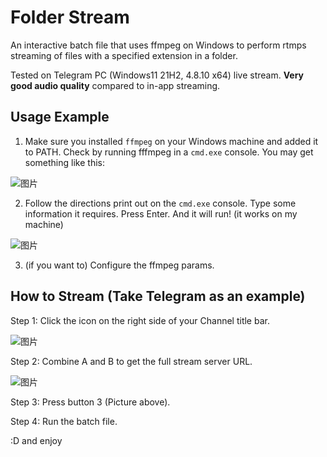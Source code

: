 # Folder Stream

An interactive batch file that uses ffmpeg on Windows to perform rtmps streaming of files with a specified extension in a folder.

Tested on Telegram PC (Windows11 21H2, 4.8.10 x64) live stream. **Very good audio quality** compared to in-app streaming. 

## Usage Example

1. Make sure you installed ``ffmpeg`` on your Windows machine and added it to PATH. Check by running fffmpeg in a ``cmd.exe`` console. You may get something like this:

![图片](https://github.com/puff-dayo/folder-stream/assets/84665734/394b7867-0597-424d-a223-0fff928526e1)


2. Follow the directions print out on the ``cmd.exe`` console. Type some information it requires. Press Enter. And it will run! (it works on my machine)

![图片](https://github.com/puff-dayo/folder-stream/assets/84665734/a586c893-41da-4c73-a7ab-38614e870726)

3. (if you want to) Configure the ffmpeg params.

## How to Stream (Take Telegram as an example)

Step 1: Click the icon on the right side of your Channel title bar.

![图片](https://github.com/puff-dayo/folder-stream/assets/84665734/15e9b3e1-22b9-45f9-8d21-e7569bc2881c)

Step 2: Combine A and B to get the full stream server URL.

![图片](https://github.com/puff-dayo/folder-stream/assets/84665734/bcfedd06-5e06-4cc4-9d58-36a71e58382d)

Step 3: Press button 3 (Picture above).

Step 4: Run the batch file.

:D and enjoy
